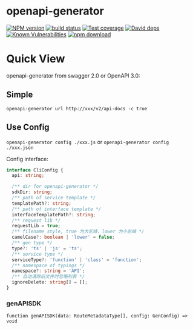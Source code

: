# openapi-generator

[![NPM version][npm-image]][npm-url]
[![build status][travis-image]][travis-url]
[![Test coverage][codecov-image]][codecov-url]
[![David deps][david-image]][david-url]
[![Known Vulnerabilities][snyk-image]][snyk-url]
[![npm download][download-image]][download-url]

[npm-image]: https://img.shields.io/npm/v/openapi-generator.svg?style=flat-square
[npm-url]: https://npmjs.org/package/openapi-generator
[travis-image]: https://img.shields.io/travis/zhang740/openapi-generator.svg?style=flat-square
[travis-url]: https://travis-ci.org/zhang740/openapi-generator
[codecov-image]: https://codecov.io/github/zhang740/openapi-generator/coverage.svg?branch=master
[codecov-url]: https://codecov.io/github/zhang740/openapi-generator?branch=master
[david-image]: https://img.shields.io/david/zhang740/openapi-generator.svg?style=flat-square
[david-url]: https://david-dm.org/zhang740/openapi-generator
[snyk-image]: https://snyk.io/test/npm/openapi-generator/badge.svg?style=flat-square
[snyk-url]: https://snyk.io/test/npm/openapi-generator
[download-image]: https://img.shields.io/npm/dm/openapi-generator.svg?style=flat-square
[download-url]: https://npmjs.org/package/openapi-generator

# Quick View

openapi-generator from swagger 2.0 or OpenAPI 3.0:

## Simple

`openapi-generator url http://xxx/v2/api-docs -c true`

## Use Config

`openapi-generator config ./xxx.js` or `openapi-generator config ./xxx.json`

Config interface:

```ts
interface CliConfig {
  api: string;

  /** dir for openapi-generator */
  sdkDir: string;
  /** path of service template */
  templatePath?: string;
  /** path of interface template */
  interfaceTemplatePath?: string;
  /** request lib */
  requestLib = true;
  /** filename style, true 为大驼峰，lower 为小驼峰 */
  camelCase?: boolean | 'lower' = false;
  /** gen type */
  type?: 'ts' | 'js' = 'ts';
  /** service type */
  serviceType?: 'function' | 'class' = 'function';
  /** namespace of typings */
  namespace?: string = 'API';
  /** 自动清除旧文件时忽略列表 */
  ignoreDelete: string[] = [];
}
```

### genAPISDK

`function genAPISDK(data: RouteMetadataType[], config: GenConfig) => void`
